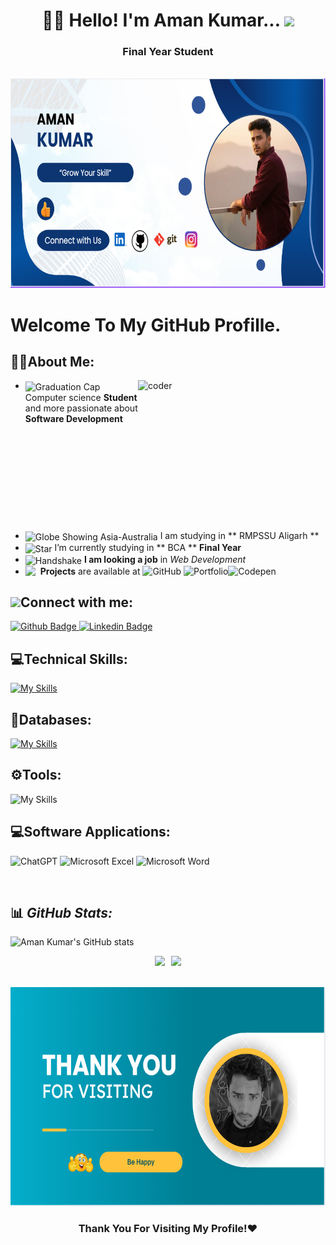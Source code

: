  # <div align="center"> 👨‍🎓 Hello! I'm Aman Kumar... <img src="https://media.giphy.com/media/hvRJCLFzcasrR4ia7z/giphy.gif" height="25px"></div>
<h3 align="center">Final Year Student </h3>
<br />

<img width="1000" height="335" src="Screenshot 2025-10-06 105528.png">


 #  Welcome To My GitHub Profille.
 

  ## 🧑‍💻About Me:

  <img align="right" alt= "coder" width="300" height="240" src="coding-gif-1-unscreen.gif"/>

  
  - <img src="https://raw.githubusercontent.com/Tarikul-Islam-Anik/Animated-Fluent-Emojis/master/Emojis/Objects/Graduation%20Cap.png" alt="Graduation Cap" width="30" align="center" /> Computer science **Student** and more passionate about **Software Development**
- <img src="https://raw.githubusercontent.com/Tarikul-Islam-Anik/Animated-Fluent-Emojis/master/Emojis/Travel%20and%20places/Globe%20Showing%20Asia-Australia.png" alt="Globe Showing Asia-Australia" width="30" align="center" /> I am studying in  ** RMPSSU Aligarh **
- <img src="https://raw.githubusercontent.com/Tarikul-Islam-Anik/Animated-Fluent-Emojis/master/Emojis/Travel%20and%20places/Star.png" alt="Star" width="30" align=center /> I’m currently studying in ** BCA **  **Final Year** 
- <img src="https://raw.githubusercontent.com/Tarikul-Islam-Anik/Animated-Fluent-Emojis/master/Emojis/Hand%20gestures/Handshake.png" alt="Handshake" width="30" align=center /> **I am looking a job** in  *Web *Development**
- <img align='left' src="https://raw.githubusercontent.com/Tarikul-Islam-Anik/Animated-Fluent-Emojis/master/Emojis/Travel%20and%20places/Rocket.png" width="24" align="center"> **Projects** are available at ![GitHub](https://img.shields.io/badge/github-%23121011.svg?style=flat-square&logo=github&logoColor=white)
![Portfolio](https://img.shields.io/badge/Portfolio-%23000000.svg?style=flat-square&logo=firefox&logoColor=#FF7139)![Codepen](https://img.shields.io/badge/Codepen-%23000000.svg?style=flat-square&logo=codepen&logoColor=#FF7139)



<h2><img src="https://raw.githubusercontent.com/ShahriarShafin/ShahriarShafin/main/Assets/handshake.gif" width="90px" style="max-width: 100%; user-select: auto;">Connect with me:</h2>

<div id="badges">
  <a href="#">
    <img src="https://img.shields.io/badge/Github-013243?style=for-the-badge&logo=Github&logoColor=white" alt="Github Badge"/>
  </a>
   <a href="#">
    <img src="https://img.shields.io/badge/Linkedin-blue?style=for-the-badge&logo=linkedin&logoColor=white" alt="Linkedin Badge"/>
  </a>
  
  ## 💻Technical Skills:
[![My Skills](https://skillicons.dev/icons?i=python,html,css,c,cpp)](https://skillicons.dev)
## 📅Databases:
[![My Skills](https://skillicons.dev/icons?i=mysql,oracle)](https://skillicons.dev)

## ⚙️Tools:
![My Skills](https://skillicons.dev/icons?i=git,github,vscode)

## 💻Software Applications:
![ChatGPT](https://img.shields.io/badge/chatGPT-74aa9c?style=for-the-badge&logo=openai&logoColor=white)
![Microsoft Excel](https://img.shields.io/badge/Microsoft_Excel-217346?style=for-the-badge&logo=microsoft-excel&logoColor=white)
![Microsoft Word](https://img.shields.io/badge/Microsoft_Word-2B579A?style=for-the-badge&logo=microsoft-word&logoColor=white)


  <br />

## 📊 _GitHub Stats:_
![Aman Kumar's GitHub stats](https://github-readme-stats.vercel.app/api?username=student-AmanKumar&show_icons=true&theme=dark)
<div style="display: flex; flex-wrap: wrap; gap: 10px; align-items: center; justify-content: center;">
<img src="https://github-readme-streak-stats.herokuapp.com/?user=student-AmanKumar&theme=dark&hide_border=false"> 
<img src="https://github-readme-stats.vercel.app/api/top-langs/?username=student-AmanKumar&theme=dark&hide_border=false&include_all_commits=false&count_private=false&layout=compact">
</div>
<br>

<!-- ## 📊 _Letsupgrade stats:_

<img src="Screenshot 2025-10-05 135654.png"> -->
<br>


<img width="1000" height="350" src="Screenshot 2025-10-06 103341.png">

### <div align="center">Thank You For Visiting My Profile!❤️</div>
</div>
